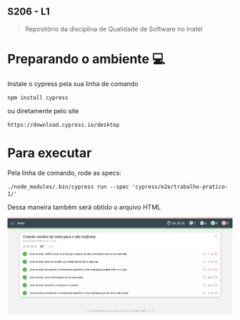 ## S206 - L1

> Repositório da disciplina de Qualidade de Software no Inatel

# Preparando o ambiente 💻

Instale o cypress pela sua linha de comando
```
npm install cypress
```
ou diretamente pelo site 
```
https://download.cypress.io/desktop
```

# Para executar 

Pela linha de comando, rode as specs: 
```
./node_modules/.bin/cypress run --spec 'cypress/e2e/trabalho-pratico-1/'
```
Dessa maneira também será obtido o arquivo HTML

![preview](./aula_cypress/image/screen.png)



